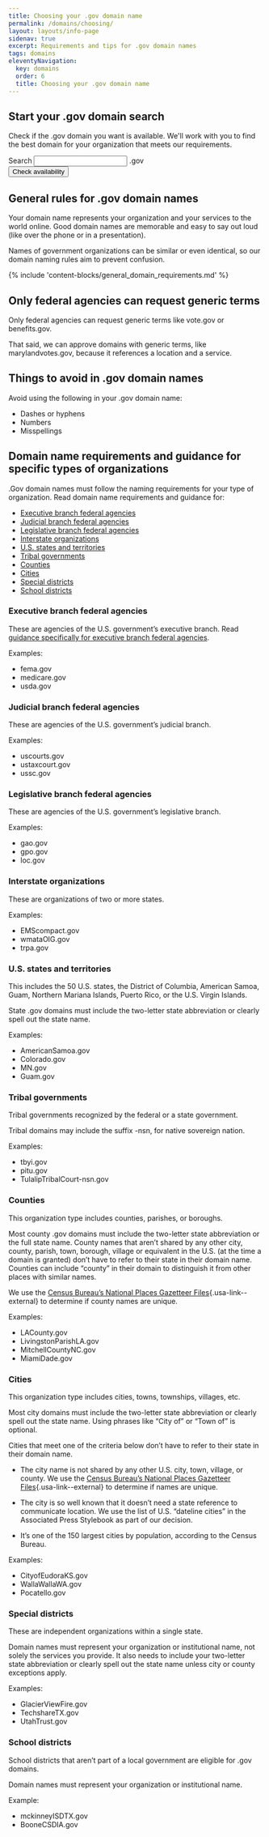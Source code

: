 ```yaml
---
title: Choosing your .gov domain name
permalink: /domains/choosing/
layout: layouts/info-page
sidenav: true
excerpt: Requirements and tips for .gov domain names
tags: domains
eleventyNavigation:
  key: domains
  order: 6
  title: Choosing your .gov domain name
---
```


<script>
    function checkDomainAvailability() {
        // Cancel the default action
        event.preventDefault();
        
        const baseUrl = "https://manage.get.gov/api/v1/available/?domain="

        var requested_domain = document.getElementById('domain-input').value

        if (requested_domain === null || requested_domain.length === 0) {
            render_result(``)
        }

        var searchEndpoint = new URL("", baseUrl + requested_domain);
        
        fetch(searchEndpoint).then(function(reply) {
            return reply.json()
        }).then(function(response) {
            var requested_domain_display_string = requested_domain
                if (!requested_domain_display_string.endsWith('.gov')) {
                    requested_domain_display_string += '.gov'
                }
            if (response.available) {
                render_result(`
                <div class="usa-alert usa-alert--success usa-alert--slim" role="alert">
                    <div class="usa-alert__body">
                        <p class="usa-alert__text">
                            That domain is available!
                            <a class="usa-link" href="{{ '/domains/before/' | url }}">
                                Read about next steps to take before requesting your .gov domain.
                            </a>
                        </p>
                    </div>
                </div>
                `
                )
            } else {
                render_result(`
                <div class="usa-alert usa-alert--error usa-alert--slim" role="alert">
                    <div class="usa-alert__body">
                        <p class="usa-alert__text">
                            ${response.message} 
                        </p>
                    </div>
                </div>
                `
                )
            }
        }).catch(function(err) {
            console.log('parsing failed', err);
        })
    }

    function render_result(content, append = true){
      document.getElementById('usa-search--domain_message').innerHTML = (append == true) ? content : `<div></div>`;
    }
    
</script>

## Start your .gov domain search
Check if the .gov domain you want is available. We'll work with you to find the best domain for your organization that meets our requirements. 
<form class="usa-search usa-search--domain-choosing" role="search">

  <div class="grid-row">
    <div class="grid-col grid-col__input-grid">
      <label class="usa-sr-only" for="domain-input">Search</label>
      <input
        id="domain-input" 
        class="usa-input" 
        type="search" 
        aria-label="Check Domain Name input"
        title="Check Domain input"
      />
      <span class="padding-left-05">.gov</span>
    </div>
  </div>

  <div class="grid-row margin-top-2">
    <div class="grid-col">
      <button 
      class="usa-button" 
      type="submit"
      onclick="checkDomainAvailability()"
      onsubmit="return false"
      aria-label="Check availability of Domain Name"
      title="Check Domain Availability"
      >
        Check availability
      </button>
    </div>
  </div>
</form>
<div class="usa-search--domain_message" id="usa-search--domain_message"></div>

## General rules for .gov domain names
Your domain name represents your organization and your services to the world online. Good domain names are memorable and easy to say out loud (like over the phone or in a presentation).

Names of government organizations can be similar or even identical, so our domain naming rules aim to prevent confusion.

{% include 'content-blocks/general_domain_requirements.md' %}

## Only federal agencies can request generic terms
Only federal agencies can request generic terms like vote.gov or benefits.gov.

That said, we can approve domains with generic terms, like marylandvotes.gov, because it references a location and a service.


## Things to avoid in .gov domain names
Avoid using the following in your .gov domain name:
- Dashes or hyphens
- Numbers
- Misspellings


## Domain name requirements and guidance for specific types of organizations
.Gov domain names must follow the naming requirements for your type of organization. Read domain name requirements and guidance for:
- [Executive branch federal agencies](#executive-branch-federal-agencies)
- [Judicial branch federal agencies](#judicial-branch-federal-agencies)
- [Legislative branch federal agencies](#legislative-branch-federal-agencies)
- [Interstate organizations](#interstate-organizations)
- [U.S. states and territories](#u.s.-states-and-territories)
- [Tribal governments](#tribal-governments)
- [Counties](#counties)
- [Cities](#cities)
- [Special districts](#special-districts)
- [School districts](#school-districts)

### Executive branch federal agencies
These are agencies of the U.S. government’s executive branch. Read [guidance specifically for executive branch federal agencies](../executive-branch-guidance).

Examples:
- fema.gov
- medicare.gov
- usda.gov

### Judicial branch federal agencies
These are agencies of the U.S. government’s judicial branch.

Examples:
- uscourts.gov
- ustaxcourt.gov
- ussc.gov

### Legislative branch federal agencies
These are agencies of the U.S. government’s legislative branch.

Examples:
- gao.gov
- gpo.gov
- loc.gov

### Interstate organizations
These are organizations of two or more states.

Examples:
- EMScompact.gov
- wmataOIG.gov
- trpa.gov


### U.S. states and territories
This includes the 50 U.S. states, the District of Columbia, American Samoa, Guam, Northern Mariana Islands, Puerto Rico, or the U.S. Virgin Islands.

State .gov domains must include the two-letter state abbreviation or clearly spell out the state name. 

Examples:
- AmericanSamoa.gov
- Colorado.gov
- MN.gov
- Guam.gov

### Tribal governments
Tribal governments recognized by the federal or a state government.

Tribal domains may include the suffix -nsn, for native sovereign nation.

Examples:
- tbyi.gov
- pitu.gov
- TulalipTribalCourt-nsn.gov

### Counties
This organization type includes counties, parishes, or boroughs.

Most county .gov domains must include the two-letter state abbreviation or the full state name. County names that aren’t shared by any other city, county, parish, town, borough, village or equivalent in the U.S. (at the time a domain is granted) don’t have to refer to their state in their domain name. Counties can include “county” in their domain to distinguish it from other places with similar names. 

We use the [Census Bureau’s National Places Gazetteer Files](https://www.census.gov/geographies/reference-files/time-series/geo/gazetteer-files.html){.usa-link--external} to determine if county names are unique.

Examples:
- LACounty.gov
- LivingstonParishLA.gov
- MitchellCountyNC.gov
- MiamiDade.gov

### Cities
This organization type includes cities, towns, townships, villages, etc.

Most city domains must include the two-letter state abbreviation or clearly spell out the state name. Using phrases like “City of” or “Town of” is optional.

Cities that meet one of the criteria below don’t have to refer to their state in their domain name.

- The city name is not shared by any other U.S. city, town, village, or county. We use the [Census Bureau’s National Places Gazetteer Files](https://www.census.gov/geographies/reference-files/time-series/geo/gazetteer-files.html){.usa-link--external} to determine if names are unique.

- The city is so well known that it doesn’t need a state reference to communicate location. We use the list of U.S. “dateline cities” in the Associated Press Stylebook as part of our decision.

- It’s one of the 150 largest cities by population, according to the Census Bureau.
  
Examples:
- CityofEudoraKS.gov
- WallaWallaWA.gov
- Pocatello.gov

### Special districts
These are independent organizations within a single state.

Domain names must represent your organization or institutional name, not solely the services you provide. It also needs to include your two-letter state abbreviation or clearly spell out the state name unless city or county exceptions apply.

Examples:
- GlacierViewFire.gov
- TechshareTX.gov
- UtahTrust.gov

### School districts
School districts that aren’t part of a local government are eligible for .gov domains.

Domain names must represent your organization or institutional name.

Example:
- mckinneyISDTX.gov
- BooneCSDIA.gov



